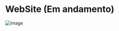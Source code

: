 # WebSite (Em andamento)

![image](https://github.com/Rayane-Souza/WebSite/assets/130245094/5b073f5d-734f-4442-b285-6366300c616b)
